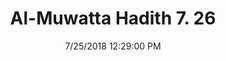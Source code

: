 ---
title        : "Al-Muwatta Hadith 7. 26"
date         : 7/25/2018 12:29:00 PM
draft        : false
type         : "hadith"
layout       : "hadith"
BookCode     : "AMH"
VolumeNumber : "7"
HadithNumber : "26"
categories  :  ["Prayer, Tahajjud - Praying Witr After the Break of Dawn"]
---